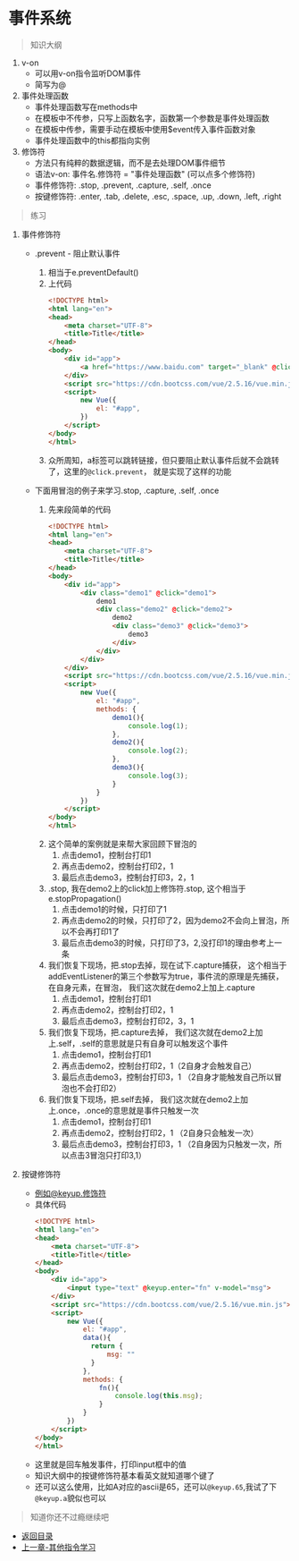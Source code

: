 # 事件系统

> 知识大纲
1. v-on
    * 可以用v-on指令监听DOM事件
    * 简写为@
2. 事件处理函数
    * 事件处理函数写在methods中
    * 在模板中不传参，只写上函数名字，函数第一个参数是事件处理函数
    * 在模板中传参，需要手动在模板中使用$event传入事件函数对象
    * 事件处理函数中的this都指向实例
3. 修饰符
    * 方法只有纯粹的数据逻辑，而不是去处理DOM事件细节
    * 语法v-on: 事件名.修饰符 = "事件处理函数" (可以点多个修饰符)
    * 事件修饰符: .stop, .prevent, .capture, .self, .once
    * 按键修饰符: .enter, .tab, .delete, .esc, .space, .up, .down, .left, .right
    
> 练习
1. 事件修饰符
    * .prevent - 阻止默认事件
        1. 相当于e.preventDefault()    
        2. 上代码
            ```html
            <!DOCTYPE html>
            <html lang="en">
            <head>
                <meta charset="UTF-8">
                <title>Title</title>
            </head>
            <body>
                <div id="app">
                    <a href="https://www.baidu.com" target="_blank" @click.prevent>百度</a>
                </div>
                <script src="https://cdn.bootcss.com/vue/2.5.16/vue.min.js"></script>
                <script>
                    new Vue({
                        el: "#app",
                    })
                </script>
            </body>
            </html>
            ``` 
        3. 众所周知，a标签可以跳转链接，但只要阻止默认事件后就不会跳转了，这里的`@click.prevent`，
            就是实现了这样的功能 
            
    * 下面用冒泡的例子来学习.stop, .capture, .self, .once
        1. 先来段简单的代码
            ```html
            <!DOCTYPE html>
            <html lang="en">
            <head>
                <meta charset="UTF-8">
                <title>Title</title>
            </head>
            <body>
                <div id="app">
                    <div class="demo1" @click="demo1">
                        demo1
                        <div class="demo2" @click="demo2">
                            demo2
                            <div class="demo3" @click="demo3">
                                demo3
                            </div>
                        </div>
                    </div>
                </div>
                <script src="https://cdn.bootcss.com/vue/2.5.16/vue.min.js"></script>
                <script>
                    new Vue({
                        el: "#app",
                        methods: {
                            demo1(){
                                console.log(1);
                            },
                            demo2(){
                                console.log(2);
                            },
                            demo3(){
                                console.log(3);
                            }
                        }
                    })
                </script>
            </body>
            </html>
            ```  
        2. 这个简单的案例就是来帮大家回顾下冒泡的
            1. 点击demo1，控制台打印1
            2. 再点击demo2，控制台打印2，1
            3. 最后点击demo3，控制台打印3，2，1
        3. .stop, 我在demo2上的click加上修饰符.stop, 这个相当于e.stopPropagation()   
            1. 点击demo1的时候，只打印了1
            2. 再点击demo2的时候，只打印了2，因为demo2不会向上冒泡，所以不会再打印1了           
            3. 最后点击demo3的时候，只打印了3，2,没打印1的理由参考上一条
        4. 我们恢复下现场，把.stop去掉，现在试下.capture捕获，
            这个相当于addEventListener的第三个参数写为true，事件流的原理是先捕获，在自身元素，在冒泡，
            我们这次就在demo2上加上.capture
            1. 点击demo1，控制台打印1
            2. 再点击demo2，控制台打印2，1
            3. 最后点击demo3，控制台打印2，3，1
        5. 我们恢复下现场，把.capture去掉， 我们这次就在demo2上加上.self，.self的意思就是只有自身可以触发这个事件
            1. 点击demo1，控制台打印1
            2. 再点击demo2，控制台打印2，1（2自身才会触发自己）
            3. 最后点击demo3，控制台打印3，1 （2自身才能触发自己所以冒泡也不会打印2）
        6. 我们恢复下现场，把.self去掉， 我们这次就在demo2上加上.once，.once的意思就是事件只触发一次  
            1. 点击demo1，控制台打印1
            2. 再点击demo2，控制台打印2，1 （2自身只会触发一次）
            3. 最后点击demo3，控制台打印3，1  （2自身因为只触发一次，所以点击3冒泡只打印3,1）    
            
2. 按键修饰符
    * 例如@keyup.修饰符
    * 具体代码
        ```html
        <!DOCTYPE html>
        <html lang="en">
        <head>
            <meta charset="UTF-8">
            <title>Title</title>
        </head>
        <body>
            <div id="app">
                <input type="text" @keyup.enter="fn" v-model="msg">
            </div>
            <script src="https://cdn.bootcss.com/vue/2.5.16/vue.min.js"></script>
            <script>
                new Vue({
                    el: "#app",
                    data(){
                      return {
                          msg: ""
                      }
                    },
                    methods: {
                        fn(){
                            console.log(this.msg);
                        }
                    }
                })
            </script>
        </body>
        </html>
        ```
    * 这里就是回车触发事件，打印input框中的值
    * 知识大纲中的按键修饰符基本看英文就知道哪个键了
    * 还可以这么使用，比如A对应的ascii是65，还可以`@keyup.65`,我试了下`@keyup.a`貌似也可以    

> 知道你还不过瘾继续吧        
* [返回目录](../../README.md)                 
* [上一章-其他指令学习](../11-其他指令学习/其他指令学习.md)                
          
